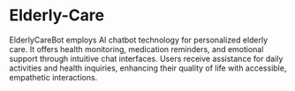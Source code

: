 # Elderly-Care
ElderlyCareBot employs AI chatbot technology for personalized elderly care. It offers health monitoring, medication reminders, and emotional support through intuitive chat interfaces. Users receive assistance for daily activities and health inquiries, enhancing their quality of life with accessible, empathetic interactions.
